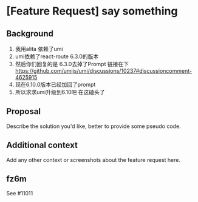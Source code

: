 # [Feature Request] say something

## Background

1. 我用alita 依赖了umi
2. umi依赖了react-route 6.3.0的版本
3. 然后你们回复的是 6.3.0去掉了Prompt 链接在下
   https://github.com/umijs/umi/discussions/10237#discussioncomment-4625915
4. 现在6.10.0版本已经加回了prompt
5. 所以求求umi升级到6.10吧 在这磕头了

## Proposal

Describe the solution you'd like, better to provide some pseudo code.

## Additional context

Add any other context or screenshots about the feature request here.

## fz6m

See #11011
